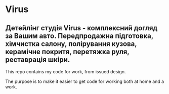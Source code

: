 # Virus 
## Детейлінг студія Virus - комплексний догляд за Вашим авто. Передпродажна підготовка, хімчистка салону, полірування кузова, керамічне покритя, перетяжка руля, реставрація шкіри.

This repo contains my code for work, from issued design.

The purpose is to make it easier to get code for working both at home and a work.